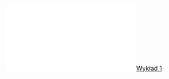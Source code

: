 ![ALGA_zestaw_02](Notatki/Semestr%201/Algebra%20liniowa%20z%20geometri%C4%85%20analityczn%C4%85/%C4%86wiczenia/%C4%86wiczenia%202/ALGA_zestaw_02.pdf)[Wykład 1](Notatki/Semestr%201/Algebra%20liniowa%20z%20geometri%C4%85%20analityczn%C4%85/Wyk%C5%82ady/Wyk%C5%82ad%201/Wyk%C5%82ad%201.md)